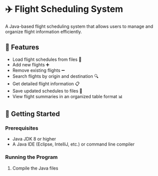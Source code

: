 # ✈️ Flight Scheduling System

A Java-based flight scheduling system that allows users to manage and organize flight information efficiently.

## 🌟 Features

- Load flight schedules from files 📁
- Add new flights ➕
- Remove existing flights ➖ 
- Search flights by origin and destination 🔍
- Get detailed flight information 📋
- Save updated schedules to files 💾
- View flight summaries in an organized table format 📊

## 🚀 Getting Started

### Prerequisites

- Java JDK 8 or higher
- A Java IDE (Eclipse, IntelliJ, etc.) or command line compiler

### Running the Program

1. Compile the Java files
